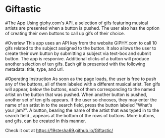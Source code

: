 # Giftastic

#The App
Using giphy.com's API, a selection of gifs featuring musical artists are presented when a button is pushed. The user also has the option of creating their own buttons to call up gifs of their choice.

#Overiew
This app uses an API key from the website GIPHY.com to call 10 gifs related to the subject assigned to the button. It also allows the user to create their own button by submitting a subject via text-box and submit button. 
The app is responive. Additional clicks of a button will produce another selection of ten gifs. Each gif is presented with the following metadata: title, type, and url.

#Operating Instruction
As soon as the page loads, the user is free to push any of the buttons, all of them labeled with a different musical arist. Ten gifs will appear, below the buttons, each of them corresponding to the named artist on the button that was pushed. When another button is pushed, another set of ten gifs appears. If the user so chooses, they may enter the name of an artist in to the search field, press the button labeled "What's your jam?". A button, bearing the name of the artist that was typed in to the search field , appears at the bottom of the rows of buttons. More buttons, and gifs, can be created in this manner.

Check it out at https://19stesha69.github.io/Giftastic/

